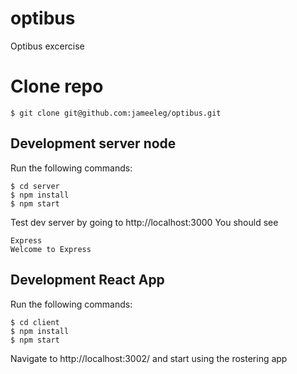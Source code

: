 # optibus
Optibus excercise

# Clone repo
`$ git clone git@github.com:jameeleg/optibus.git`

## Development server node
Run the following commands:
```
$ cd server
$ npm install
$ npm start

```
Test dev server by going to http://localhost:3000
You should see
```
Express
Welcome to Express

```


## Development React App
Run the following commands:

```
$ cd client
$ npm install
$ npm start

```

Navigate to http://localhost:3002/ and start using the rostering app
